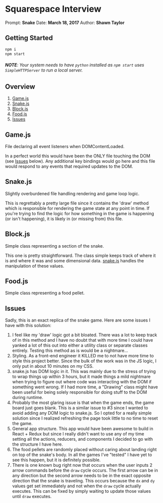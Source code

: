Squarespace Interview
=========
Prompt: **Snake**
Date: **March 18, 2017**
Author: **Shawn Taylor**

## Getting Started
```bash
npm i
npm start
```

###### **NOTE**: Your system needs to have `python` installed as `npm start` uses `SimpleHTTPServer` to run a local server.

## Overview

1. [Game.js](#game.js)
2. [Snake.js](#snake.js)
3. [Block.js](#block.js)
4. [Food.js](#food.js)
5. [Issues](#issues)

## Game.js
File declaring all event listeners when DOMContentLoaded.

In a perfect world this would have been the ONLY file touching the DOM (see [Issues](#issues) below). Any additional key bindings would go here and this file would respond to any events that required updates to the DOM.

## Snake.js
Slightly overburdened file handling rendering and game loop logic.

This is regrettably a pretty large file since it contains the 'draw' method which is responsible for rendering the game state at any point in time. If you're trying to find the logic for how something in the game is happening (or isn't happening), it is likely in (or missing from) this file.

## Block.js
Simple class representing a section of the snake.

This one is pretty straightforward. The class simple keeps track of where it is and where it was and some dimensional data. [snake.js](#Snake.js) handles the manipulation of these values.

## Food.js
Simple class representing a food pellet.

## Issues

Sadly, this is an exact replica of the snake game. Here are some issues I have with this solution:

1. I feel like my 'draw' logic got a bit bloated. There was a lot to keep track of in this method and I have no doubt that with more time I could have yanked a lot of this out into either a utility class or separate classes entirely. Testing this method as is would be a nightmare...
2. Styling. As a front-end engineer it KILLED me to not have more time to style this project better. Since the bulk of the work was in the JS logic, I only put in about 10 minutes on my CSS.
3. snake.js has DOM logic in it. This was mainly due to the stress of trying to wrap things up within 3 hours, but it made things a mild nightmare when trying to figure out where code was interacting with the DOM if something went wrong. If I had more time, a "Drawing" class might have been useful for being solely responsible for doing stuff to the DOM during runtime.
4. Probably the most glaring issue is that when the game ends, the game board just goes blank. This is a similar issue to #3 since I wanted to avoid adding any DOM logic to snake.js. So I opted for a really simple solution since I realized refreshing the page took little to no time to reset the game.
5. General app structure. This app would have been awesome to build in React + Redux but since I really didn't want to use any of my time setting all the actions, reducers, and components I decided to go with the structure I have here.
6. The food pellets are randomly placed without caring about landing right on top of the snake's body. In all the games I've "tested" I have yet to see this happen, but it is definitely possible.
7. There is one known bug right now that occurs when the user inputs 2 arrow commands before the `draw` cycle occurs. The first arrow can be in any direction but the second arrow needs to be in the exact opposite direction that the snake is traveling. This occurs because the `dx` and `dy` values get set immediately and not when the `draw` cycle actually executes. This can be fixed by simply waiting to update those values until `draw` executes.
